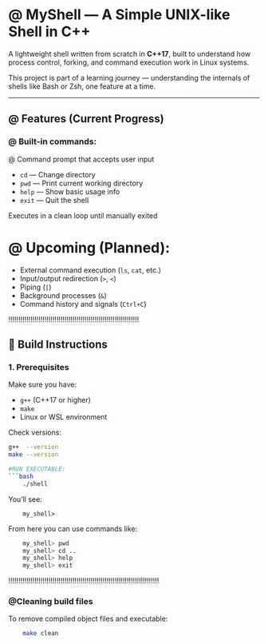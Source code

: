 # @ MyShell — A Simple UNIX-like Shell in C++

A lightweight shell written from scratch in **C++17**, built to understand how process control, forking, and command execution work in Linux systems.

This project is part of a learning journey — understanding the internals of shells like Bash or Zsh, one feature at a time.

---

## @ Features (Current Progress)


### @ Built-in commands:
@ Command prompt that accepts user input  

  - `cd`   —   Change directory  
  - `pwd`  —  Print current working directory  
  - `help` — Show basic usage info  
  - `exit` — Quit the shell  

 Executes in a clean loop until manually exited  

# @ Upcoming (Planned):
- External command execution (`ls`, `cat`, etc.)  
- Input/output redirection (`>`, `<`)  
- Piping (`|`)  
- Background processes (`&`)  
- Command history and signals (`Ctrl+C`)

!!!!!!!!!!!!!!!!!!!!!!!!!!!!!!!!!!!!!!!!!!!!!!!!!!!!!!!!!!!!!!!!!

## 🧩 Build Instructions

### 1️. Prerequisites

Make sure you have:
- `g++` (C++17 or higher)
- `make`
- Linux or WSL environment

Check versions:
```bash
g++  --version
make --version

#RUN EXECUTABLE:
```bash
    ./shell
```

You’ll see:

```basg
    my_shell>
```

From here you can use commands like:

```bash
    my_shell> pwd
    my_shell> cd ..
    my_shell> help
    my_shell> exit
```

!!!!!!!!!!!!!!!!!!!!!!!!!!!!!!!!!!!!!!!!!!!!!!!!!!!!!!!!!!!!!!!!!!!!!!!!!!!

### @Cleaning build files

To remove compiled object files and executable:

```bash
    make clean
```